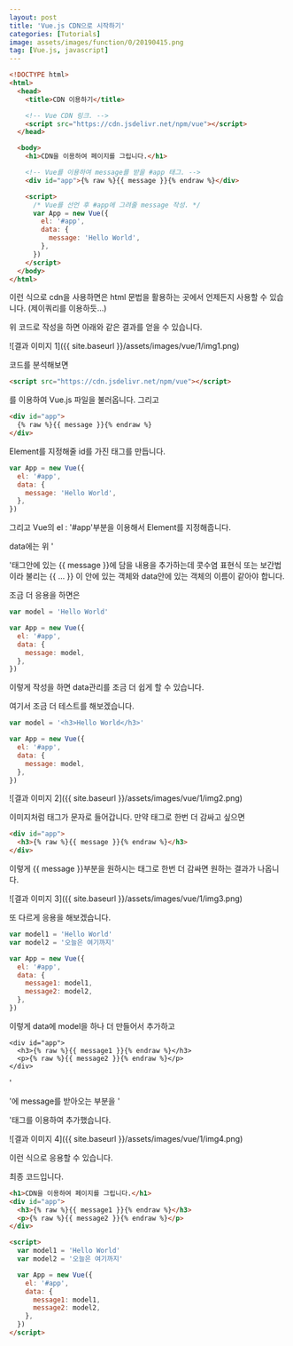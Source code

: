 ```yaml
---
layout: post
title: 'Vue.js CDN으로 시작하기'
categories: [Tutorials]
image: assets/images/function/0/20190415.png
tag: [Vue.js, javascript]
---
```


```html
<!DOCTYPE html>
<html>
  <head>
    <title>CDN 이용하기</title>

    <!-- Vue CDN 링크. -->
    <script src="https://cdn.jsdelivr.net/npm/vue"></script>
  </head>

  <body>
    <h1>CDN을 이용하여 페이지를 그립니다.</h1>

    <!-- Vue를 이용하여 message를 받을 #app 태그. -->
    <div id="app">{% raw %}{{ message }}{% endraw %}</div>

    <script>
      /* Vue를 선언 후 #app에 그려줄 message 작성. */
      var App = new Vue({
        el: '#app',
        data: {
          message: 'Hello World',
        },
      })
    </script>
  </body>
</html>
```

이런 식으로 cdn을 사용하면은 html 문법을 활용하는 곳에서 언제든지 사용할 수 있습니다. (제이쿼리를 이용하듯...)

위 코드로 작성을 하면 아래와 같은 결과를 얻을 수 있습니다.

![결과 이미지 1]({{ site.baseurl }}/assets/images/vue/1/img1.png)

코드를 분석해보면

```html
<script src="https://cdn.jsdelivr.net/npm/vue"></script>
```

를 이용하여 Vue.js 파일을 불러옵니다. 그리고

```html
<div id="app">
  {% raw %}{{ message }}{% endraw %}
</div>
```

Element를 지정해줄 id를 가진 태그를 만듭니다.

```javascript
var App = new Vue({
  el: '#app',
  data: {
    message: 'Hello World',
  },
})
```

그리고 Vue의 el : '#app'부분을 이용해서 Element를 지정해줍니다.

data에는 위 '<div id="app">'태그안에 있는 \{\{ message \}\}에 담을 내용을 추가하는데 콧수염 표현식 또는 보간법이라 불리는 \{\{ ... \}\} 이 안에 있는 객체와 data안에 있는 객체의 이름이 같아야 합니다.

조금 더 응용을 하면은

```javascript
var model = 'Hello World'

var App = new Vue({
  el: '#app',
  data: {
    message: model,
  },
})
```

이렇게 작성을 하면 data관리를 조금 더 쉽게 할 수 있습니다.

여기서 조금 더 테스트를 해보겠습니다.

```javascript
var model = '<h3>Hello World</h3>'

var App = new Vue({
  el: '#app',
  data: {
    message: model,
  },
})
```

![결과 이미지 2]({{ site.baseurl }}/assets/images/vue/1/img2.png)

이미지처럼 태그가 문자로 들어갑니다. 만약 태그로 한번 더 감싸고 싶으면

```html
<div id="app">
  <h3>{% raw %}{{ message }}{% endraw %}</h3>
</div>
```

이렇게 {{ message }}부분을 원하시는 태그로 한번 더 감싸면 원하는 결과가 나옵니다.

![결과 이미지 3]({{ site.baseurl }}/assets/images/vue/1/img3.png)

또 다르게 응용을 해보겠습니다.

```javascript
var model1 = 'Hello World'
var model2 = '오늘은 여기까지'

var App = new Vue({
  el: '#app',
  data: {
    message1: model1,
    message2: model2,
  },
})
```

이렇게 data에 model을 하나 더 만들어서 추가하고

```vue
<div id="app">
  <h3>{% raw %}{{ message1 }}{% endraw %}</h3>
  <p>{% raw %}{{ message2 }}{% endraw %}</p>
</div>
```

'<div id="app">'에 message를 받아오는 부분을 '<p>'태그를 이용하여 추가했습니다.

![결과 이미지 4]({{ site.baseurl }}/assets/images/vue/1/img4.png)

이런 식으로 응용할 수 있습니다.

최종 코드입니다.

```html
<h1>CDN을 이용하여 페이지를 그립니다.</h1>
<div id="app">
  <h3>{% raw %}{{ message1 }}{% endraw %}</h3>
  <p>{% raw %}{{ message2 }}{% endraw %}</p>
</div>

<script>
  var model1 = 'Hello World'
  var model2 = '오늘은 여기까지'

  var App = new Vue({
    el: '#app',
    data: {
      message1: model1,
      message2: model2,
    },
  })
</script>
```
